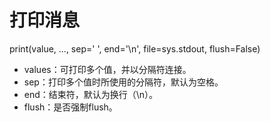 # 打印消息

print(value, ..., sep=' ', end='\n', file=sys.stdout, flush=False)

* values：可打印多个值，并以分隔符连接。
* sep：打印多个值时所使用的分隔符，默认为空格。
* end：结束符，默认为换行（\n）。
* flush：是否强制flush。


